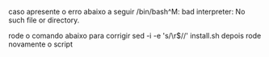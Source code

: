 caso apresente o erro abaixo a seguir 
/bin/bash^M: bad interpreter: No such file or directory. 

rode o comando abaixo para corrigir
sed -i -e 's/\r$//' install.sh
depois rode novamente o script
